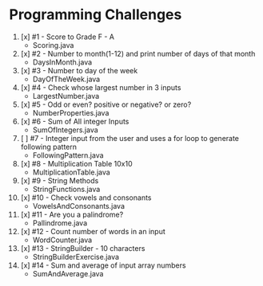 # Programming Challenges
1. [x] #1 - Score to Grade F - A
   - Scoring.java
2. [x] #2 - Number to month(1-12) and print number of days of that month
   - DaysInMonth.java
3. [x] #3 - Number to day of the week
   - DayOfTheWeek.java
4. [x] #4 - Check whose largest number in 3 inputs
   - LargestNumber.java
5. [x] #5 - Odd or even? positive or negative? or zero?
   - NumberProperties.java
6. [x] #6 - Sum of All integer Inputs
   - SumOfIntegers.java
7. [ ] #7 - Integer input from the user and uses a for loop to generate following pattern
   - FollowingPattern.java
8. [x] #8 - Multiplication Table 10x10
   - MultiplicationTable.java
9. [x] #9 - String Methods
   - StringFunctions.java
10. [x] #10 - Check vowels and consonants
    - VowelsAndConsonants.java
11. [x] #11 - Are you a palindrome?
    - Pallindrome.java
12. [x] #12 - Count number of words in an input
    - WordCounter.java
13. [x] #13 - StringBuilder - 10 characters
    - StringBuilderExercise.java
14. [x] #14 - Sum and average of input array numbers
    - SumAndAverage.java
